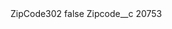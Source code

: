 <?xml version="1.0" encoding="UTF-8"?>
<CustomMetadata xmlns="http://soap.sforce.com/2006/04/metadata" xmlns:xsi="http://www.w3.org/2001/XMLSchema-instance" xmlns:xsd="http://www.w3.org/2001/XMLSchema">
    <label>ZipCode302</label>
    <protected>false</protected>
    <values>
        <field>Zipcode__c</field>
        <value xsi:type="xsd:string">20753</value>
    </values>
</CustomMetadata>
